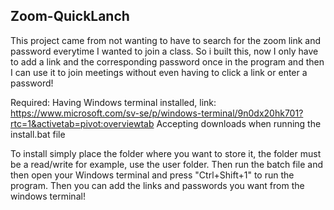 ## Zoom-QuickLanch
This project came from not wanting to have to search for the zoom link and password everytime I wanted to join a class.
So i built this, now I only have to add a link and the corresponding password once in the program and then I can use it 
to join meetings without even having to click a link or enter a password!

Required:
    Having Windows terminal installed, link: https://www.microsoft.com/sv-se/p/windows-terminal/9n0dx20hk701?rtc=1&activetab=pivot:overviewtab
    Accepting downloads when running the install.bat file

    
To install simply place the folder where you want to store it, the folder must be a read/write for example, use the user folder.
Then run the batch file and then open your Windows terminal and press "Ctrl+Shift+1" to run the program.
Then you can add the links and passwords you want from the windows terminal!
